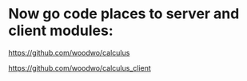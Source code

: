 # Now go code places to server and client modules:

https://github.com/woodwo/calculus

https://github.com/woodwo/calculus_client
